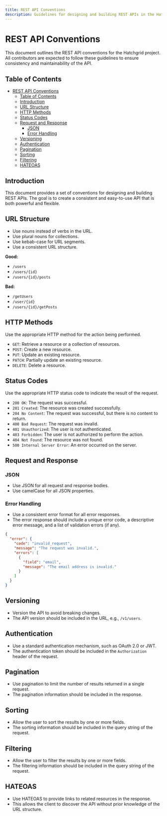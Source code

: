 ```yaml
---
title: REST API Conventions
description: Guidelines for designing and building REST APIs in the Hatchgrid project.
---
```

# REST API Conventions

This document outlines the REST API conventions for the Hatchgrid project. All contributors are expected to follow these guidelines to ensure consistency and maintainability of the API.

## Table of Contents

- [REST API Conventions](#rest-api-conventions)
  - [Table of Contents](#table-of-contents)
  - [Introduction](#introduction)
  - [URL Structure](#url-structure)
  - [HTTP Methods](#http-methods)
  - [Status Codes](#status-codes)
  - [Request and Response](#request-and-response)
    - [JSON](#json)
    - [Error Handling](#error-handling)
  - [Versioning](#versioning)
  - [Authentication](#authentication)
  - [Pagination](#pagination)
  - [Sorting](#sorting)
  - [Filtering](#filtering)
  - [HATEOAS](#hateoas)

## Introduction

This document provides a set of conventions for designing and building REST APIs. The goal is to create a consistent and easy-to-use API that is both powerful and flexible.

## URL Structure

- Use nouns instead of verbs in the URL.
- Use plural nouns for collections.
- Use kebab-case for URL segments.
- Use a consistent URL structure.

**Good:**

- `/users`
- `/users/{id}`
- `/users/{id}/posts`

**Bad:**

- `/getUsers`
- `/user/{id}`
- `/users/{id}/getPosts`

## HTTP Methods

Use the appropriate HTTP method for the action being performed.

- `GET`: Retrieve a resource or a collection of resources.
- `POST`: Create a new resource.
- `PUT`: Update an existing resource.
- `PATCH`: Partially update an existing resource.
- `DELETE`: Delete a resource.

## Status Codes

Use the appropriate HTTP status code to indicate the result of the request.

- `200 OK`: The request was successful.
- `201 Created`: The resource was created successfully.
- `204 No Content`: The request was successful, but there is no content to return.
- `400 Bad Request`: The request was invalid.
- `401 Unauthorized`: The user is not authenticated.
- `403 Forbidden`: The user is not authorized to perform the action.
- `404 Not Found`: The resource was not found.
- `500 Internal Server Error`: An error occurred on the server.

## Request and Response

### JSON

- Use JSON for all request and response bodies.
- Use camelCase for all JSON properties.

### Error Handling

- Use a consistent error format for all error responses.
- The error response should include a unique error code, a descriptive error message, and a list of validation errors (if any).

```json
{
  "error": {
    "code": "invalid_request",
    "message": "The request was invalid.",
    "errors": [
      {
        "field": "email",
        "message": "The email address is invalid."
      }
    ]
  }
}
```

## Versioning

- Version the API to avoid breaking changes.
- The API version should be included in the URL, e.g., `/v1/users`.

## Authentication

- Use a standard authentication mechanism, such as OAuth 2.0 or JWT.
- The authentication token should be included in the `Authorization` header of the request.

## Pagination

- Use pagination to limit the number of results returned in a single request.
- The pagination information should be included in the response.

## Sorting

- Allow the user to sort the results by one or more fields.
- The sorting information should be included in the query string of the request.

## Filtering

- Allow the user to filter the results by one or more fields.
- The filtering information should be included in the query string of the request.

## HATEOAS

- Use HATEOAS to provide links to related resources in the response.
- This allows the client to discover the API without prior knowledge of the URL structure.
